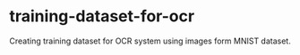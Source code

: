 # training-dataset-for-ocr
Creating training dataset for OCR system using images form MNIST dataset.
